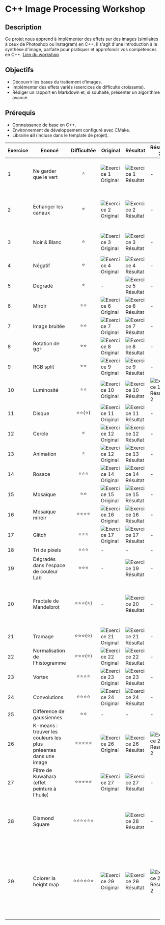# C++ Image Processing Workshop

## Description

Ce projet nous apprend à implémenter des effets sur des images (similaires à ceux de Photoshop ou Instagram) en C++. Il s'agit d'une introduction à la synthèse d'image, parfaite pour pratiquer et approfondir vos compétences en C++.
[Lien du workshop](https://dsmte.github.io/Learn--cpp_programming/Workshop/Exercices)

    
## Objectifs

- Découvrir les bases du traitement d'images.
- Implémenter des effets variés (exercices de difficulté croissante).
- Rédiger un rapport en Markdown et, si souhaité, présenter un algorithme avancé.

## Prérequis

- Connaissance de base en C++.
- Environnement de développement configuré avec CMake.
- Librairie **sil** (incluse dans le template de projet).

| Exercice | Enoncé                                                           | Difficultée | Original                                                                        | Résultat                                                                                    | Résultat 2                                                                                    | Commentaire                                                                                                                                 |
| -------- | ---------------------------------------------------------------- | :---------: | ------------------------------------------------------------------------------- | ------------------------------------------------------------------------------------------- | --------------------------------------------------------------------------------------------- | ------------------------------------------------------------------------------------------------------------------------------------------- |
| 1        | Ne garder que le vert                                            |      ⭐      | ![Exercice 1 Original](../Workshop-C-/images/logo.png)                          | ![Exercice 1 Résultat](../Workshop-C-/output/green.png)                                     | -                                                                                             | Un exercice simple et rapide, idéal pour se familiariser.                                                                                   |
| 2        | Échanger les canaux                                              |      ⭐      | ![Exercice 2 Original](../Workshop-C-/images/logo.png)                          | ![Exercice 2 Résultat](../Workshop-C-/output/swap.png)                                      | -                                                                                             | Intéressant pour mieux comprendre la manipulation des pixels.                                                                               |
| 3        | Noir & Blanc                                                     |      ⭐      | ![Exercice 3 Original](../Workshop-C-/images/logo.png)                          | ![Exercice 3 Résultat](../Workshop-C-/output/black_white.png)                               | -                                                                                             | Bonne introduction aux calculs de luminance.                                                                                                |
| 4        | Négatif                                                          |      ⭐      | ![Exercice 4 Original](../Workshop-C-/images/logo.png)                          | ![Exercice 4 Résultat](../Workshop-C-/output/negativ.png)                                   | -                                                                                             |                                                                                                                                             |
| 5        | Dégradé                                                          |      ⭐      | -                                                                               | ![Exercice 5 Résultat](../Workshop-C-/output/degrade.png)                                   | -                                                                                             |                                                                                                                                             |
| 6        | Miroir                                                           |     ⭐⭐      | ![Exercice 6 Original](../Workshop-C-/images/logo.png)                          | ![Exercice 6 Résultat](../Workshop-C-/output/mirror.png)                                    | -                                                                                             |                                                                                                                                             |
| 7        | Image bruitée                                                    |     ⭐⭐      | ![Exercice 7 Original](../Workshop-C-/images/logo.png)                          | ![Exercice 7 Résultat](../Workshop-C-/output/noise.png)                                     | -                                                                                             |                                                                                                                                             |
| 8        | Rotation de 90°                                                  |     ⭐⭐      | ![Exercice 8 Original](../Workshop-C-/images/mario.png)                         | ![Exercice 8 Résultat](../Workshop-C-/output/rotation_mario.png)                            | -                                                                                             |                                                                                                                                             |
| 9        | RGB split                                                        |     ⭐⭐      | ![Exercice 9 Original](../Workshop-C-/images/logo.png)                          | ![Exercice 9 Résultat](../Workshop-C-/output/rgbSplit.png)                                  | -                                                                                             |                                                                                                                                             |
| 10       | Luminosité                                                       |     ⭐⭐      | ![Exercice 10 Original](../Workshop-C-/images/photo.jpg)                        | ![Exercice 10 Résultat](../Workshop-C-/output/brighter.png)                                 | ![Exercice 10 Résultat 2](../Workshop-C-/output/darker.png)                                   |                                                                                                                                             |
| 11       | Disque                                                           |    ⭐⭐(⭐)    | ![Exercice 11 Original](../Workshop-C-/output/disk.png)                         | ![Exercice 11 Résultat](../Workshop-C-/output/disk.png)                                     | -                                                                                             |                                                                                                                                             |
| 12       | Cercle                                                           |      ⭐      | ![Exercice 12 Original](../Workshop-C-/output/disk.png)                         | ![Exercice 12 Résultat](../Workshop-C-/output/circle.png)                                   | -                                                                                             |                                                                                                                                             |
| 13       | Animation                                                        |      ⭐      | ![Exercice 12 Original](../Workshop-C-/images/anonymous.jpg)                    | ![Exercice 13 Résultat](../Workshop-C-/output/glitch%20effect/Anonymous_Glitch.gif)         | -                                                                                             |                                                                                                                                             |
| 14       | Rosace                                                           |     ⭐⭐⭐     | ![Exercice 14 Original](../Workshop-C-/output/circle.png)                       | ![Exercice 14 Résultat](../Workshop-C-/output/rosace.png)                                   | -                                                                                             |                                                                                                                                             |
| 15       | Mosaïque                                                         |     ⭐⭐      | ![Exercice 15 Original](../Workshop-C-/images/logo.png)                         | ![Exercice 15 Résultat](../Workshop-C-/output/mosaique.png)                                 | -                                                                                             |                                                                                                                                             |
| 16       | Mosaïque miroir                                                  |    ⭐⭐⭐⭐     | ![Exercice 16 Original](../Workshop-C-/images/logo.png)                         | ![Exercice 16 Résultat](../Workshop-C-/output/mosaiqueMirror.png)                           | -                                                                                             |                                                                                                                                             |
| 17       | Glitch                                                           |     ⭐⭐⭐     | ![Exercice 17 Original](../Workshop-C-/images/blackops.jpg)                     | ![Exercice 17 Résultat](../Workshop-C-/output/glitch%20effect/bo6.gif)                      | -                                                                                             | Mon effet préféré                                                                                                                           |
| 18       | Tri de pixels                                                    |     ⭐⭐⭐     | -                                                                               | -                                                                                           | -                                                                                             |                                                                                                                                             |
| 19       | Dégradés dans l'espace de couleur Lab                            |     ⭐⭐⭐     | -                                                                               | ![Exercice 19 Résultat](../Workshop-C-/output/colorDegrade.png)                             | -                                                                                             |                                                                                                                                             |
| 20       | Fractale de Mandelbrot                                           |   ⭐⭐⭐(⭐)    | -                                                                               | ![Exercice 20 Résultat](../Workshop-C-/output/fractale.png)                                 | -                                                                                             | Compliqué à comprendre au début, mais sinon après je n'ai pas eu trop de problèmes                                                          |
| 21       | Tramage                                                          |   ⭐⭐⭐(⭐)    | ![Exercice 21 Original](../Workshop-C-/images/photo.jpg)                        | ![Exercice 21 Résultat](../Workshop-C-/output/tramage.png)                                  | -                                                                                             |                                                                                                                                             |
| 22       | Normalisation de l'histogramme                                   |   ⭐⭐⭐(⭐)    | ![Exercice 22 Original](../Workshop-C-/images/photo_faible_contraste.jpg)       | ![Exercice 22 Résultat](../Workshop-C-/output/betterContrast.jpg)                           | -                                                                                             |                                                                                                                                             |
| 23       | Vortex                                                           |    ⭐⭐⭐⭐     | ![Exercice 23 Original](../Workshop-C-/images/logo.png)                         | ![Exercice 23 Résultat](../Workshop-C-/output/vortex.png)                                   | -                                                                                             |                                                                                                                                             |
| 24       | Convolutions                                                     |    ⭐⭐⭐⭐     | ![Exercice 24 Original](../Workshop-C-/images/logo.png)                         | ![Exercice 24 Résultat](../Workshop-C-/output/blur.png)                                     | -                                                                                             |                                                                                                                                             |
| 25       | Différence de gaussiennes                                        |     ⭐⭐      | -                                                                               | -                                                                                           | -                                                                                             |                                                                                                                                             |
| 26       | K-means : trouver les couleurs les plus présentes dans une image |    ⭐⭐⭐⭐⭐    | ![Exercice 26 Original](../Workshop-C-/images/photo.jpg)                        | ![Exercice 26 Résultat](../Workshop-C-/output/kmeans/kmeans-2-colors.jpg)                   | ![Exercice 26 Résultat 2](../Workshop-C-/output/kmeans/kmeans-16-colors.jpg)                  | Exercice le plus difficile à mes yeux                                                                                                       |
| 27       | Filtre de Kuwahara (effet peinture à l'huile)                    |    ⭐⭐⭐⭐⭐    | ![Exercice 27 Original](../Workshop-C-/images/photo.jpg)                        | ![Exercice 27 Résultat](../Workshop-C-/output/kurahara.png)                                 | -                                                                                             |                                                                                                                                             |
| 28       | Diamond Square                                                   |   ⭐⭐⭐⭐⭐⭐    |                                                                                 | ![Exercice 28 Résultat](../Workshop-C-/output/DiamondSquares/DiamondSquare.png)             | -                                                                                             | Très satisfaisant, bonne introduction à la génération procédurale en c++                                                                    |
| 29       | Colorer la height map                                            |   ⭐⭐⭐⭐⭐⭐    | ![Exercice 29 Original](../Workshop-C-/output/DiamondSquares/DiamondSquare.png) | ![Exercice 29 Résultat](../Workshop-C-/output/DiamondSquares/DiamondSquareColored_2049.png) | ![Exercice 29 Résultat 2](../Workshop-C-/output/DiamondSquares/DiamondSquareColored_4097.png) | Ayant déjà fait de la génération procédurale en C#, cet exercice est celui où je me suis le plus amusé et où j'ai appris beaucoup de choses |
